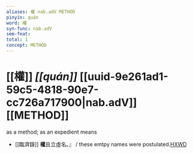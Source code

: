 ```yaml
---
aliases: 權 nab.adV METHOD
pinyin: quán
word: 權
syn-func: nab.adV
sem-feat: 
total: 1
concept: METHOD 
---
```

# [[權]] *[[quán]]*  [[uuid-9e261ad1-59c5-4818-90e7-cc726a717900|nab.adV]] [[METHOD]]
as a method; as an expedient means
 - [[臨濟錄]] **權**且立虛名。』 / these emtpy names were postulated.[HXWD](https://hxwd.org/textview.html?location=KR6q0053_T_001-0500a.2)